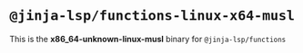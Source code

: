 # `@jinja-lsp/functions-linux-x64-musl`

This is the **x86_64-unknown-linux-musl** binary for `@jinja-lsp/functions`
